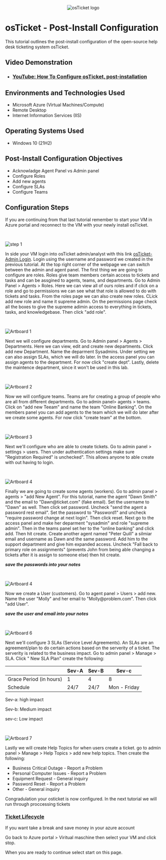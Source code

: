 <p align="center">
<img src="https://i.imgur.com/Clzj7Xs.png" alt="osTicket logo"/>
</p>

<h1>osTicket - Post-Install Configuration</h1>
This tutorial outlines the post-install configuration of the open-source help desk ticketing system osTicket.<br />


<h2>Video Demonstration</h2>

- ### [YouTube: How To Configure osTicket, post-installation](https://www.youtube.com)

<h2>Environments and Technologies Used</h2>

- Microsoft Azure (Virtual Machines/Compute)
- Remote Desktop
- Internet Information Services (IIS)

<h2>Operating Systems Used </h2>

- Windows 10</b> (21H2)

<h2>Post-Install Configuration Objectives</h2>

- Acknowladge Agent Panel vs Admin panel
- Configure Roles
- Add new agents
- Configure SLAs
- Configure Teams

<h2>Configuration Steps</h2>

<p>
If you are continuing from that last tutorial remember to start your VM in Azure portal and reconnect to the VM with your newly install osTicket.
</p>
<br />

![step  1](https://github.com/user-attachments/assets/ade00296-1ade-4490-8661-7c89ef4cf839)

<p>

   In side your VM login into osTicket admin/analyst with this link [osTicket-Admin Login](http://localhost/osTicket/scp/login.php). Login using the username and password we created in the previous tutorial. At the top right corner of the webpage we can switch between the admin and agent panel. The first thing we are going to configure are roles. Roles give team members certain access to tickets and tasks and can be assgined to agents, teams, and departments.  Go to Admin Panel > Agents > Roles. Here we can view all of ours roles and if click on a role and go to permissions we can see what that role is allowed to do with tickets and tasks. From the roles page we can also create new roles. CLick add new role and name it supreme admin. On the permissions page check all the boxes to give the supreme adimin access to everything in tickets, tasks, and knowledgebase. Then click "add role".

</p>
<br />

![Artboard 1](https://github.com/user-attachments/assets/261a9108-5068-46d4-afaf-390ba34041b2)

<p>
Next we will configure departments. Go to Admin panel > Agents > Departments. Here we can view, edit and create new departments. Click add new Department. Name the deparment Sysadmins. Under setting we can also assign SLAs, which we will do later. In the access panel you can assign agents to the department. For now click "create dept". Lastly, delete the maintence department, since it won't be used in this lab.
</p>
<br />

![Artboard 2](https://github.com/user-attachments/assets/1f98773c-2550-439e-8b91-fc5b49a5458a)

<p>
Now we will configure teams. Teams are for creating a group of people who are all from different departments. Go to admin panel> agents > teams. Click on "add new Teeam" and name the team "Online Banking". On the members panel you can add agents to the team which we will do later after we create some agents. For now click "create team" at the bottom. 
</p>
<br />

![Artboard 3](https://github.com/user-attachments/assets/1148be33-1bdc-48e8-beb5-cc29facf0f21)


<p>
Next we'll configure who are able to create tickets. Go to admin panel > settings > users. Then under authentication settings make sure "Registration Required" is unchecked". This allows anyone to able create with out having to login.
</p>
<br />

![Artboard 4](https://github.com/user-attachments/assets/079dc306-cac5-4fa0-8d7f-992595e567ae)

<p>
Finally we are going to create some agents (workers). Go to admin panel > agents > "add New Agent". For this tutorial, name the agent "Dawn Smith" and the email to "Dawn@ticket.com" (fake email). Set the username to "Dawn" as well. Then click set password. Uncheck "send the agent a password rest email". Set the password to "Password1" and uncheck "require password change at next login". Then click reset. Next go to the access panel and make her deparment "sysadmin" and role "supreme admin". Then in the teams panel set her to the "online banking" and click add. Then hit create. Create another agent named "Peter Quill" a silmiar email and username as Dawn and the same password. Add him to the support department and give him expanded access. Uncheck "Fall back to primary role on assignments" (prevents John from being able changing a tickets after it is assign to someone else) then hit create. 

   ***save the passwords into your notes***
</p>
<br />

![Artboard 4](https://github.com/user-attachments/assets/ccb8e65a-ff1d-4eb0-a12c-84e91d113f4f)

<p>
Now we create a User (customers). Go to agent panel > Users > add new. Name the user "Molly" and her email to "Molly@problem.com". Then click "add User".
   
   ***save the user and email into your notes***
</p>
<br />

![Artboard 6](https://github.com/user-attachments/assets/494e1a8d-eec7-4d3a-b6d4-9f24abcc15c3)

<p>
Next we'll configure 3 SLAs (Service Level Agreements). An SLAs are an agreement/plan to do certain actions based on the serverity of a ticket. The serverity is related to the business impact.  Go to admin panel > Manage > SLA. Click " New SLA Plan" create the following:

   |  | Sev-A |  Sev-B | Sev-c |
| ------------- | ------------- | ------------- | ------------- |
| Grace Period (in hours)  | 1 | 4  | 8  |
| Schedule | 24/7  | 24/7   | Mon - Friday  |

Sev-a: high impact

Sev-b: Medium impact

sev-c: Low impact
   
</p>
<br />

![Artboard 7](https://github.com/user-attachments/assets/84ad8992-10e2-49f9-8fc9-2a40d0e44e3e)

<p>
Lastly we will create Help Topics for when users create a ticket. go to admin panel > Manage > Help Topics > add new help topics. Then create the following:
   
   - Business Critical Outage - Report a Problem
   - Personal Computer Issues - Report a Problem
   - Equipment Request - General inquiry
   - Password Reset - Report a Problem
   - Other - General inquiry

Congradulation your osticket is now configured.
In the next tutorial we will run through proccessing tickets

### [Ticket Lifecycle](https://github.com/Destinedlife/ticket-lifecycle)

If you want take a break and save money in your azure account

Go back to Azure portal > Viritual maschine then select your VM and click stop.

When you are ready to continue select start on this page.
</p>
<br />







